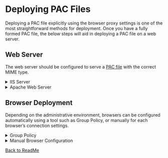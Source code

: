 # Deploying PAC Files
Deploying a PAC file explicitly using the browser proxy settings is one of the most straightforward methods for deployment. Once you have a fully formed PAC file, the below steps will aid in deploying a PAC file on a web server.

## Web Server

The web server should be configured to serve a [PAC file](https://github.com/mdries-zs/findproxyforurl/blob/main/Pac_File_Coding/Example.md) with the correct MIME type.

<details>
  <summary>IIS Server</summary>

  1. Login to the server through Terminal Services or Remote Desktop Connection.
  2. Click **Start**, select **Programs**, and then click **Administrative Tools**.
     1. For IIS 5.0: Open Internet Services Manager.
     2. For IIS 6.0: Open Internet Information Services.
  3. In the left column you will see the Server Name.
     1. In IIS 5.0: expand the Server Name to find the domain name.
     2. In IIS 6.0: expand the Server Name and then Web Sites to find the domain name. 
  4. Right-click on the domain name and select **Properties**.
  5. On the HTTP Headers tab click **MIME Types**.
  6. Click **New**.
  7. Enter the below information:**Extension:** *.pac***MIME Type:** *application/x-ns-proxy-autoconfig*
  8. Click **OK**.
</details>

<details>
  <summary>Apache Web Server</summary>

  1. Create .htaccess file.
  2. Add the below line into the file: <br>&nbsp;&nbsp;&nbsp;&nbsp;*AddType application/x-ns-proxy-autoconfig .pac*
  3. Upload the file to the same location as the PAC file.
 
</details>

## Browser Deployment

Depending on the administrative environment, browsers can be configured automatically using a tool such as Group Policy, or manually for each browser’s connection settings.
<details>
  <summary>Group Policy</summary>

  1. Open the **Group Policy Object Editor**.
  2. Expand the **User Configuration > Windows Settings > Internet Explorer Maintenance tree**.
  3. Open **Connection** and select **Automatic Browser Configuration**.
  4. Check **Enable Automatic Configuration**.
  5. Enter the URL for the PAC file in the **Auto-proxy URL** text box, click **OK**.
 
</details>
<details>
  <summary>Manual Browser Configuration</summary>

### Internet Explorer

1. Open Internet Explorer.
2. Select **Tools** from the application menu, click **Internet Options**.
3. Click the **Connections** tab, click the **LAN settings** button.
4. Check **Use automatic configuration script**, click **OK**.
5. Enter the URL for the PAC file in the **Address** text box, click **OK**.

### Firefox

1. Open Firefox.
2. Select **Tools** from the application menu, click **Options**.
3. Click the **Advanced** section, click **Settings** under **Connection**.
4. Select **Automatic proxy configuration URL**.
5. Enter the URL for the PAC file in the text box, click **OK**.

### Safari (Windows)

Safari utilizes the Windows proxy settings as used in Internet Explorer. Please follow the instructions for Internet Explorer.

### Google Chrome (Windows)

Like Safari, Chrome utilizes the Windows proxy settings as used in Internet Explorer. Please follow the instructions for Internet Explorer.

### Opera (Windows)

1. Open Opera.
2. Click the **Opera** button.
3. Click **Settings > Preferences**section.
4. Click **Advanced**, select **Network**, and click **Proxy Servers**.
5. Select **Use automatic proxy configuration**.
6. Enter the URL for the PAC file in the text box, click **OK**.

</details>

[Back to ReadMe](https://github.com/mdries-zs/findproxyforurl/blob/main/README.md)
